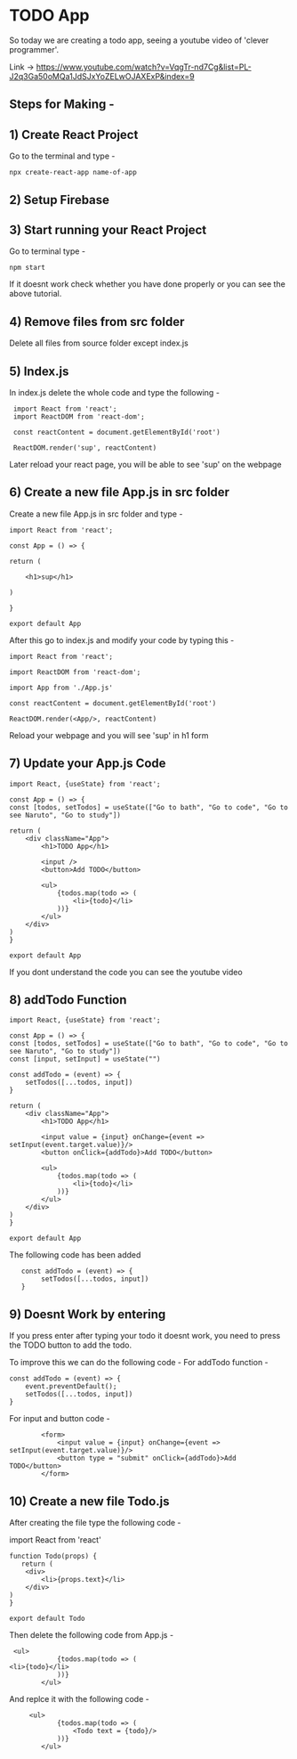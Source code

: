 # TODO App

So today we are creating a todo app, seeing a youtube video of 'clever programmer'. 

Link -> https://www.youtube.com/watch?v=VqgTr-nd7Cg&list=PL-J2q3Ga50oMQa1JdSJxYoZELwOJAXExP&index=9

## Steps for Making -

## 1) Create React Project

Go to the terminal and type -

    npx create-react-app name-of-app

## 2) Setup Firebase
## 3) Start running your React Project

Go to terminal type - 

    npm start

If it doesnt work check whether you have done properly or you can see the above tutorial.

## 4) Remove files from src folder

Delete all files from source folder except index.js

## 5) Index.js

In index.js delete the whole code and type the following - 

     import React from 'react';
     import ReactDOM from 'react-dom';

     const reactContent = document.getElementById('root')

     ReactDOM.render('sup', reactContent)

Later reload your react page, you will be able to see 'sup' on the webpage 

## 6) Create a new file App.js in src folder

Create a new file App.js in src folder and type - 

    import React from 'react';

    const App = () => {
   
    return (
    
        <h1>sup</h1>
        
    )
    
    }

    export default App

After this go to index.js and modify your code by typing this - 


    import React from 'react';
   
    import ReactDOM from 'react-dom';
   
    import App from './App.js'

    const reactContent = document.getElementById('root')

    ReactDOM.render(<App/>, reactContent)


Reload your webpage and you will see 'sup' in h1 form 

## 7) Update your App.js Code


    import React, {useState} from 'react';

    const App = () => {
    const [todos, setTodos] = useState(["Go to bath", "Go to code", "Go to see Naruto", "Go to study"])

    return (
        <div className="App">
            <h1>TODO App</h1>

            <input />
            <button>Add TODO</button>

            <ul>
                {todos.map(todo => (
                    <li>{todo}</li>
                ))}
            </ul>
        </div>
    )
    }

    export default App 

If you dont understand the code you can see the youtube video 

## 8) addTodo Function 

    import React, {useState} from 'react';

    const App = () => {
    const [todos, setTodos] = useState(["Go to bath", "Go to code", "Go to see Naruto", "Go to study"])
    const [input, setInput] = useState("")

    const addTodo = (event) => {
        setTodos([...todos, input])
    }

    return (
        <div className="App">
            <h1>TODO App</h1>

            <input value = {input} onChange={event => setInput(event.target.value)}/>
            <button onClick={addTodo}>Add TODO</button>

            <ul>
                {todos.map(todo => (
                    <li>{todo}</li>
                ))}
            </ul>
        </div>
    )
    }

    export default App

The following code has been added 


       const addTodo = (event) => {
            setTodos([...todos, input])
       }

## 9) Doesnt Work by entering 

If you press enter after typing your todo it doesnt work, you need to press the TODO button to add the todo.

To improve this we can do the following code - 
For addTodo function -

    const addTodo = (event) => {
        event.preventDefault();
        setTodos([...todos, input])
    }
    
For input and button code - 

            <form>
                <input value = {input} onChange={event => setInput(event.target.value)}/>
                <button type = "submit" onClick={addTodo}>Add TODO</button>
            </form>
            
## 10) Create a new file Todo.js 

After creating the file type the following code - 

import React from 'react'

    function Todo(props) {
       return (
        <div>
            <li>{props.text}</li>
        </div>
    )
    }

    export default Todo
    
Then delete the following code from App.js - 

     <ul>
                {todos.map(todo => (
    <li>{todo}</li>
                ))}
            </ul>

And replce it with the following code - 

         <ul>
                {todos.map(todo => (
                    <Todo text = {todo}/>
                ))}
            </ul>
